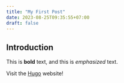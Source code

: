 ```yaml
---
title: "My First Post"
date: 2023-08-25T09:35:55+07:00
draft: false
---
```


## Introduction

This is **bold** text, and this is *emphasized* text.

Visit the [Hugo](https://gohugo.io) website!
